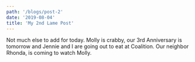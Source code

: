 ```yaml
---
path: '/blogs/post-2'
date: '2019-08-04'
title: 'My 2nd Lame Post'
---
```


Not much else to add for today.  Molly is crabby, our 3rd Anniversary is tomorrow and Jennie and I are going out to eat at 
Coalition.  Our neighbor Rhonda, is coming to watch Molly.  